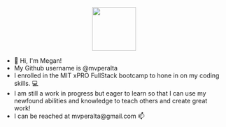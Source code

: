 <div id="header" align="center">
  <img src="https://media.giphy.com/media/i4MAH84pqe2m2aVojc/giphy.gif" width="100"/>
</div>
<ul>
  <li>👋 Hi, I'm Megan!</li>
  <li>My Github username is @mvperalta</li>
  <li>I enrolled in the MIT xPRO FullStack bootcamp to hone in on my coding skills. 💻</li>
  <li> I am still a work in progress but eager to learn so that I can use my newfound abilities and knowledge to teach others and create great work!</li>
  <li>I can be reached at mvperalta@gmail.com 📫</li>
</ul>
